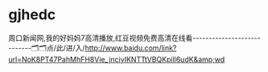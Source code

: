 # gjhedc
周口新闻网,我的好妈妈7高清播放,红豆视频免费高清在线看----------------------------🗂🗂点/此/进/入/http://www.baidu.com/link?url=NoK8PT47PahMhFH8Vie_jnciyIKNTTtVBQKpill6udK&amp;wd
